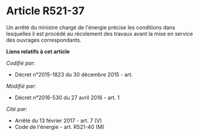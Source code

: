 # Article R521-37

Un arrêté du ministre chargé de l'énergie précise les conditions dans lesquelles il est procédé au récolement des travaux
avant la mise en service des ouvrages correspondants.

**Liens relatifs à cet article**

_Codifié par_:

  - Décret n°2015-1823 du 30 décembre 2015 - art.

_Modifié par_:

  - Décret n°2016-530 du 27 avril 2016 - art. 1

_Cité par_:

  - Arrêté du 13 février 2017 - art. 7 (V)
  - Code de l'énergie - art. R521-40 (M)
